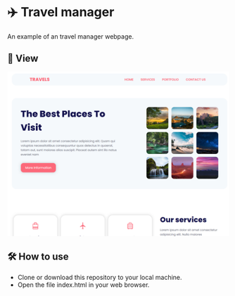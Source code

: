 # ✈️ Travel manager
An example of an travel manager webpage.

## 🔎 View 
![image](./images/readme-img.png)

## 🛠️ How to use
* Clone or download this repository to your local machine.
* Open the file index.html in your web browser.